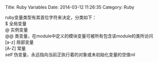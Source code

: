 Title: Ruby Variables
Date: 2014-03-12 11:26:35
Category: Ruby

ruby变量类型有其首位字符来决定，分类如下：  
$      全局变量  
@      实例变量  
@@     类变量，在module中定义的模块变量可被所有包含该module的类所访问  
[a-z]  局部变量  
[A-Z]  常量  
self   伪变量，永远指向当前正执行着的对象或未初始化变量的空值nil  
